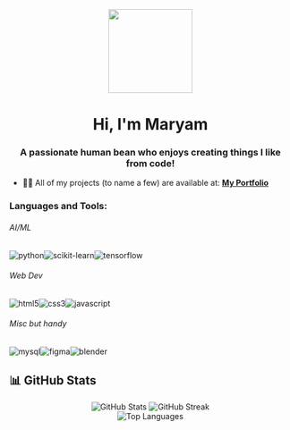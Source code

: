 <div align="center">
  <img height="150" src="https://media3.giphy.com/media/v1.Y2lkPTc5MGI3NjExeTRuejdudWY3bzF6YXl0Z25oYXd3Nm1qNXZ0eGJhYWM2d3hwMnlpdyZlcD12MV9naWZzX3NlYXJjaCZjdD1n/L1R1tvI9svkIWwpVYr/100.webp"  />
</div>

###

<h1 align="center">Hi, I'm Maryam</h1>
<h3 align="center">A passionate human bean who enjoys creating things I like from code!</h3>
 

- 👨‍💻 All of my projects (to name a few) are available at: **[My Portfolio](https://maryam-mo-portfolio.vercel.app/)**



<p align="left">
</p>

<h3 align="left">Languages and Tools:</h3>

<h6>AI/ML</h6>
<p align="left"> 
<img alt="python" src="https://img.shields.io/badge/Python-3776AB?logo=python&logoColor=white" /><img alt="scikit-learn" src="https://img.shields.io/badge/-scikit--learn-%23F7931E?logo=scikit-learn&logoColor=white"/><img alt="tensorflow" src="https://img.shields.io/badge/TensorFlow-ff8f00?logo=tensorflow&logoColor=white"/>
</p>

<h6>Web Dev</h6>
<p align="left"> 
<img alt="html5" src="https://img.shields.io/badge/-HTML5-E34F26?style=flat-square&logo=html5&logoColor=white" /><img alt="css3" src="https://img.shields.io/badge/-CSS3-4285f4?style=flat-square&logo=css3&logoColor=white" /><img alt="javascript" src="https://img.shields.io/badge/-Javascript-e5ce27?style=flat-square&logo=Javascript&logoColor=white" />
</p>

<h6>Misc but handy</h6>
<p align="left">
<img alt="mysql" src="https://img.shields.io/badge/MySQL-4479A1?logo=mysql&logoColor=white" /><img alt="figma" src="https://img.shields.io/badge/Figma-F24E1E?logo=figma&logoColor=white" /><img alt="blender" src="https://img.shields.io/badge/Blender-%23F5792A.svg?logo=blender&logoColor=white" />
</p>

## 📊 GitHub Stats

<div align="center">
  <img src="https://github-readme-stats.vercel.app/api?username=mrym-emme&show_icons=true&theme=radical&hide_border=true" alt="GitHub Stats" />
  <img src="https://github-readme-streak-stats.herokuapp.com/?user=**yourusername**&theme=radical&hide_border=true" alt="GitHub Streak" />
</div>

<div align="center">
  <img src="https://github-readme-stats.vercel.app/api/top-langs/?username=mrym-emm&layout=compact&theme=radical&hide_border=true" alt="Top Languages" />
</div>
